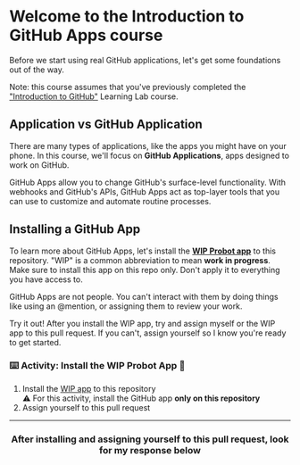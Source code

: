 # Welcome to the Introduction to GitHub Apps course

Before we start using real GitHub applications, let's get some foundations out of the way.

Note: this course assumes that you've previously completed the ["Introduction to GitHub"](https://lab.github.com/githubtraining/introduction-to-github) Learning Lab course.

## Application vs GitHub Application
There are many types of applications, like the apps you might have on your phone. In this course, we'll focus on **GitHub Applications**, apps designed to work on GitHub.

GitHub Apps allow you to change GitHub's surface-level functionality. With webhooks and GitHub's APIs, GitHub Apps act as top-layer tools that you can use to customize and automate routine processes.

## Installing a GitHub App

To learn more about GitHub Apps, let's install the **[WIP Probot app](https://probot.github.io/apps/wip/)** to this repository. "WIP" is a common abbreviation to mean **work in progress**. Make sure to install this app on this repo only. Don't apply it to everything you have access to.

GitHub Apps are not people. You can't interact with them by doing things like using an @mention, or assigning them to review your work.

Try it out! After you install the WIP app, try and assign myself or the WIP app to this pull request. If you can't, assign yourself so I know you're ready to get started.

### :keyboard: Activity: Install the WIP Probot App :tada:

1. Install the [WIP app](https://probot.github.io/apps/wip/) to this repository
</br>:warning: For this activity, install the GitHub app **only on this repository**
2. Assign yourself to this pull request

<hr>
<h3 align="center">After installing and assigning yourself to this pull request, look for my response below</h3>
